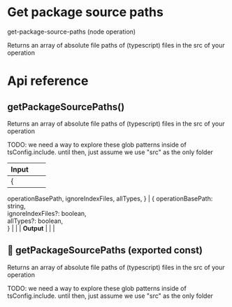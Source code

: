 # Get package source paths

get-package-source-paths (node operation)

Returns an array of absolute file paths of (typescript) files in the src of your operation




# Api reference

## getPackageSourcePaths()

Returns an array of absolute file paths of (typescript) files in the src of your operation

TODO: we need a way to explore these glob patterns inside of tsConfig.include.
until then, just assume we use "src" as the only folder


| Input      |    |    |
| ---------- | -- | -- |
| {
  operationBasePath,
  ignoreIndexFiles,
  allTypes,
} | { operationBasePath: string, <br />ignoreIndexFiles?: boolean, <br />allTypes?: boolean, <br /> } |  |
| **Output** |    |    |



## 📄 getPackageSourcePaths (exported const)

Returns an array of absolute file paths of (typescript) files in the src of your operation

TODO: we need a way to explore these glob patterns inside of tsConfig.include.
until then, just assume we use "src" as the only folder

